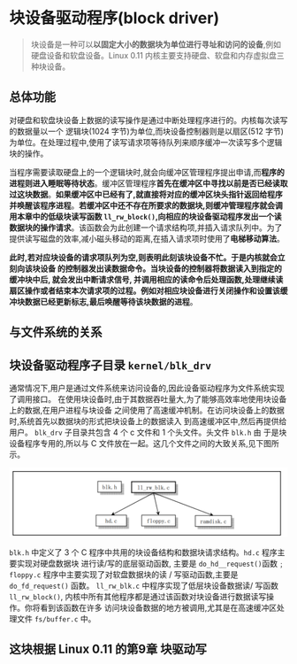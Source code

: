 # 块设备驱动程序(block driver)

> 块设备是一种可以**以固定大小的数据块为单位进行寻址和访问的设备**,例如硬盘设备和软盘设备。Linux  0.11 内核主要支持硬盘、软盘和内存虚拟盘三种块设备。

## 总体功能

对硬盘和软盘块设备上数据的读写操作是通过中断处理程序进行的。内核每次读写的数据量以一个 逻辑块(1024 字节)为单位,而块设备控制器则是以扇区(512 字节)为单位。在处理过程中,使用了读写请求项等待队列来顺序缓冲一次读写多个逻辑块的操作。

当程序需要读取硬盘上的一个逻辑块时,就会向缓冲区管理程序提出申请,而**程序的进程则进入睡眠等待状态**。缓冲区管理程序**首先在缓冲区中寻找以前是否已经读取过这块数据**。**如果缓冲区中已经有了,就直接将对应的缓冲区块头指针返回给程序并唤醒该程序进程**。**若缓冲区中还不存在所要求的数据块,则缓冲管理程序就会调用本章中的低级块读写函数 `ll_rw_block()`,向相应的块设备驱动程序发出一个读数据块的操作请求**。该函数会为此创建一个请求结构项,并插入请求队列中。为了提供读写磁盘的效率,减小磁头移动的距离,在插入请求项时使用了**电梯移动算法**。

**此时,若对应块设备的请求项队列为空,则表明此刻该块设备不忙。于是内核就会立刻向该块设备 的控制器发出读数据命令。当块设备的控制器将数据读入到指定的缓冲块中后, 就会发出中断请求信号, 并调用相应的读命令后处理函数,处理继续读扇区操作或者结束本次请求项的过程。例如对相应块设备进行关闭操作和设置该缓冲块数据已经更新标志,最后唤醒等待该块数据的进程**。

## 与文件系统的关系

## 块设备驱动程序子目录 `kernel/blk_drv`

通常情况下,用户是通过文件系统来访问设备的,因此设备驱动程序为文件系统实现了调用接口。 在使用块设备时,由于其数据吞吐量大,为了能够高效率地使用块设备上的数据,在用户进程与块设备 之间使用了高速缓冲机制。在访问块设备上的数据时,系统首先以数据块的形式把块设备上的数据读入 到高速缓冲区中,然后再提供给用户。 `blk_drv` 子目录共包含 4 个 c 文件和 1 个头文件。头文件 `blk.h` 由 于是块设备程序专用的,所以与 C 文件放在一起。这几个文件之间的大致关系,见下图所示。

![kernel_blk_drv](README.assets/kernel_blk_drv.png)

`blk.h` 中定义了 3 个 C 程序中共用的块设备结构和数据块请求结构。`hd.c` 程序主要实现对硬盘数据块 进行读/写的底层驱动函数, 主要是 `do_hd__request()`函数﹔ `floppy.c` 程序中主要实现了对软盘数据块的读 / 写驱动函数,主要是 `do_fd_request()` 函数。 `ll_rw_blk.c`  中程序实现了低层块设备数据读/ 写函数 `ll_rw_block()`, 内核中所有其他程序都是通过该函数对块设备进行数据读写操作。你将看到该函数在许多 访问块设备数据的地方被调用,尤其是在高速缓冲区处理文件 `fs/buffer.c` 中。



## 这块根据 Linux 0.11 的第9章 块驱动写
